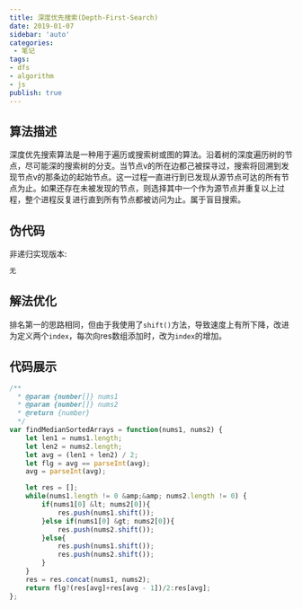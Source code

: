 ```yaml
---
title: 深度优先搜索(Depth-First-Search)
date: 2019-01-07
sidebar: 'auto'
categories:
 - 笔记
tags:
- dfs
- algorithm
- js
publish: true
---
```


## 算法描述

深度优先搜索算法是一种用于遍历或搜索树或图的算法。沿着树的深度遍历树的节点，尽可能深的搜索树的分支。当节点v的所在边都己被探寻过，搜索将回溯到发现节点v的那条边的起始节点。这一过程一直进行到已发现从源节点可达的所有节点为止。如果还存在未被发现的节点，则选择其中一个作为源节点并重复以上过程，整个进程反复进行直到所有节点都被访问为止。属于盲目搜索。

## 伪代码

非递归实现版本:

``` javascript
无
```

## 解法优化

排名第一的思路相同，但由于我使用了`shift()`方法，导致速度上有所下降，改进为定义两个`index`，每次向res数组添加时，改为`index`的增加。

## 代码展示
``` javascript
/**
  * @param {number[]} nums1
  * @param {number[]} nums2
  * @return {number}
  */
var findMedianSortedArrays = function(nums1, nums2) {
    let len1 = nums1.length;
    let len2 = nums2.length;
    let avg = (len1 + len2) / 2;
    let flg = avg == parseInt(avg);
    avg = parseInt(avg);

    let res = [];
    while(nums1.length != 0 &amp;&amp; nums2.length != 0) {
        if(nums1[0] &lt; nums2[0]){
            res.push(nums1.shift());
        }else if(nums1[0] &gt; nums2[0]){
            res.push(nums2.shift());
        }else{
            res.push(nums1.shift());
            res.push(nums2.shift());
        }
    }
    res = res.concat(nums1, nums2);
    return flg?(res[avg]+res[avg - 1])/2:res[avg];
};
```